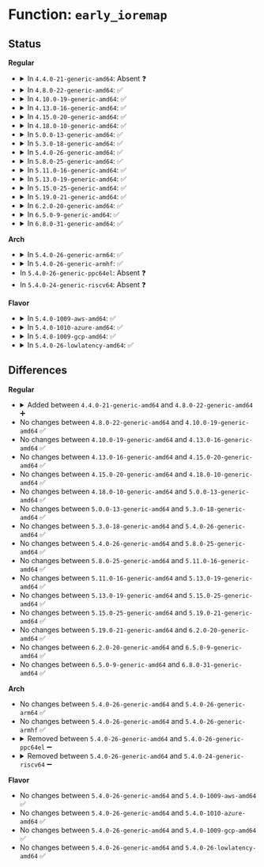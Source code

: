 # Function: <code>early_ioremap</code>

## Status
<b>Regular</b>
<ul>
<li>
<details>
<summary>In <code>4.4.0-21-generic-amd64</code>: Absent ❓</summary>

```json
{
  "name": "early_ioremap",
  "collision_type": "Unique Global",
  "inline_type": "No",
  "funcs": [
    {
      "addr": 0,
      "name": "early_ioremap",
      "external": true,
      "loc": null,
      "file": null,
      "inline": "not seen",
      "caller_inline": [],
      "caller_func": [
        "arch/x86/kernel/acpi/boot.c:__acpi_map_table",
        "arch/x86/kernel/mpparse.c:get_mpc_size",
        "arch/x86/kernel/mpparse.c:default_get_smp_config",
        "arch/x86/kernel/vsmp_64.c:vsmp_init",
        "arch/x86/kernel/vsmp_64.c:vsmp_init",
        "arch/x86/platform/efi/efi-bgrt.c:efi_bgrt_init",
        "arch/x86/platform/efi/efi-bgrt.c:efi_bgrt_init",
        "arch/x86/platform/efi/early_printk.c:early_efi_map",
        "drivers/sfi/sfi_core.c:sfi_map_memory",
        "drivers/iommu/dmar.c:dmar_validate_one_drhd",
        "drivers/firmware/dmi_scan.c:dmi_walk_early",
        "drivers/firmware/dmi_scan.c:dmi_scan_machine",
        "drivers/firmware/dmi_scan.c:dmi_scan_machine",
        "drivers/firmware/dmi_scan.c:dmi_scan_machine"
      ]
    }
  ],
  "symbols": [
    {
      "addr": 18446744071595155632,
      "name": "early_ioremap",
      "section": ".init.text",
      "bind": "STB_GLOBAL",
      "size": 11
    }
  ]
}
```
</details>
</li>
<li>
<details>
<summary>In <code>4.8.0-22-generic-amd64</code>: ✅</summary>

```c
void * early_ioremap(resource_size_t phys_addr, long unsigned int size)
```

```json
{
  "name": "early_ioremap",
  "collision_type": "Unique Global",
  "inline_type": "No",
  "funcs": [
    {
      "addr": 0,
      "name": "early_ioremap",
      "external": true,
      "loc": "mm/early_ioremap.c:209",
      "file": "mm/early_ioremap.c",
      "inline": "seen, unknown",
      "caller_inline": [],
      "caller_func": [
        "arch/x86/kernel/acpi/boot.c:__acpi_map_table",
        "arch/x86/kernel/mpparse.c:default_get_smp_config",
        "arch/x86/kernel/mpparse.c:get_mpc_size",
        "arch/x86/kernel/vsmp_64.c:vsmp_init",
        "arch/x86/kernel/vsmp_64.c:vsmp_init",
        "arch/x86/platform/efi/early_printk.c:early_efi_map",
        "drivers/sfi/sfi_core.c:sfi_map_memory",
        "drivers/iommu/dmar.c:dmar_validate_one_drhd",
        "drivers/firmware/dmi_scan.c:dmi_scan_machine",
        "drivers/firmware/dmi_scan.c:dmi_scan_machine",
        "drivers/firmware/dmi_scan.c:dmi_scan_machine",
        "drivers/firmware/dmi_scan.c:dmi_walk_early"
      ]
    }
  ],
  "symbols": [
    {
      "addr": 18446744071595329179,
      "name": "early_ioremap",
      "section": ".init.text",
      "bind": "STB_GLOBAL",
      "size": 11
    }
  ]
}
```
</details>
</li>
<li>
<details>
<summary>In <code>4.10.0-19-generic-amd64</code>: ✅</summary>

```c
void * early_ioremap(resource_size_t phys_addr, long unsigned int size)
```

```json
{
  "name": "early_ioremap",
  "collision_type": "Unique Global",
  "inline_type": "No",
  "funcs": [
    {
      "addr": 0,
      "name": "early_ioremap",
      "external": true,
      "loc": "mm/early_ioremap.c:209",
      "file": "mm/early_ioremap.c",
      "inline": "seen, unknown",
      "caller_inline": [],
      "caller_func": [
        "arch/x86/kernel/acpi/boot.c:__acpi_map_table",
        "arch/x86/kernel/mpparse.c:default_get_smp_config",
        "arch/x86/kernel/mpparse.c:get_mpc_size",
        "arch/x86/kernel/vsmp_64.c:vsmp_init",
        "arch/x86/kernel/vsmp_64.c:vsmp_init",
        "arch/x86/platform/efi/early_printk.c:early_efi_map",
        "drivers/sfi/sfi_core.c:sfi_map_memory",
        "drivers/iommu/dmar.c:dmar_validate_one_drhd",
        "drivers/firmware/dmi_scan.c:dmi_scan_machine",
        "drivers/firmware/dmi_scan.c:dmi_scan_machine",
        "drivers/firmware/dmi_scan.c:dmi_scan_machine",
        "drivers/firmware/dmi_scan.c:dmi_walk_early"
      ]
    }
  ],
  "symbols": [
    {
      "addr": 18446744071595577357,
      "name": "early_ioremap",
      "section": ".init.text",
      "bind": "STB_GLOBAL",
      "size": 11
    }
  ]
}
```
</details>
</li>
<li>
<details>
<summary>In <code>4.13.0-16-generic-amd64</code>: ✅</summary>

```c
void * early_ioremap(resource_size_t phys_addr, long unsigned int size)
```

```json
{
  "name": "early_ioremap",
  "collision_type": "Unique Global",
  "inline_type": "No",
  "funcs": [
    {
      "addr": 18446744071596504940,
      "name": "early_ioremap",
      "external": true,
      "loc": "mm/early_ioremap.c:209",
      "file": "mm/early_ioremap.c",
      "inline": "seen, unknown",
      "caller_inline": [],
      "caller_func": [
        "arch/x86/kernel/acpi/boot.c:__acpi_map_table",
        "arch/x86/kernel/mpparse.c:default_get_smp_config",
        "arch/x86/kernel/mpparse.c:get_mpc_size",
        "arch/x86/kernel/vsmp_64.c:vsmp_init",
        "arch/x86/kernel/vsmp_64.c:vsmp_init",
        "arch/x86/platform/efi/early_printk.c:early_efi_map",
        "mm/early_ioremap.c:copy_from_early_mem",
        "drivers/sfi/sfi_core.c:sfi_map_memory",
        "drivers/iommu/dmar.c:dmar_validate_one_drhd",
        "drivers/firmware/dmi_scan.c:dmi_scan_machine",
        "drivers/firmware/dmi_scan.c:dmi_scan_machine",
        "drivers/firmware/dmi_scan.c:dmi_scan_machine",
        "drivers/firmware/dmi_scan.c:dmi_walk_early"
      ]
    }
  ],
  "symbols": [
    {
      "addr": 18446744071596504940,
      "name": "early_ioremap",
      "section": ".init.text",
      "bind": "STB_GLOBAL",
      "size": 26
    }
  ]
}
```
</details>
</li>
<li>
<details>
<summary>In <code>4.15.0-20-generic-amd64</code>: ✅</summary>

```c
void * early_ioremap(resource_size_t phys_addr, long unsigned int size)
```

```json
{
  "name": "early_ioremap",
  "collision_type": "Unique Global",
  "inline_type": "No",
  "funcs": [
    {
      "addr": 18446744071602832365,
      "name": "early_ioremap",
      "external": true,
      "loc": "mm/early_ioremap.c:217",
      "file": "mm/early_ioremap.c",
      "inline": "seen, unknown",
      "caller_inline": [],
      "caller_func": [
        "arch/x86/kernel/vsmp_64.c:vsmp_init",
        "arch/x86/kernel/vsmp_64.c:vsmp_init",
        "arch/x86/platform/efi/early_printk.c:early_efi_map",
        "drivers/iommu/dmar.c:dmar_validate_one_drhd"
      ]
    }
  ],
  "symbols": [
    {
      "addr": 18446744071602832365,
      "name": "early_ioremap",
      "section": ".init.text",
      "bind": "STB_GLOBAL",
      "size": 26
    }
  ]
}
```
</details>
</li>
<li>
<details>
<summary>In <code>4.18.0-10-generic-amd64</code>: ✅</summary>

```c
void * early_ioremap(resource_size_t phys_addr, long unsigned int size)
```

```json
{
  "name": "early_ioremap",
  "collision_type": "Unique Global",
  "inline_type": "No",
  "funcs": [
    {
      "addr": 18446744071603005678,
      "name": "early_ioremap",
      "external": true,
      "loc": "mm/early_ioremap.c:217",
      "file": "mm/early_ioremap.c",
      "inline": "seen, unknown",
      "caller_inline": [],
      "caller_func": [
        "arch/x86/kernel/early-quirks.c:apple_airport_reset",
        "arch/x86/kernel/early_printk.c:setup_early_printk",
        "arch/x86/kernel/vsmp_64.c:vsmp_init",
        "arch/x86/kernel/vsmp_64.c:vsmp_init",
        "arch/x86/platform/efi/early_printk.c:early_efi_map",
        "drivers/iommu/dmar.c:dmar_validate_one_drhd"
      ]
    }
  ],
  "symbols": [
    {
      "addr": 18446744071603005678,
      "name": "early_ioremap",
      "section": ".init.text",
      "bind": "STB_GLOBAL",
      "size": 33
    }
  ]
}
```
</details>
</li>
<li>
<details>
<summary>In <code>5.0.0-13-generic-amd64</code>: ✅</summary>

```c
void * early_ioremap(resource_size_t phys_addr, long unsigned int size)
```

```json
{
  "name": "early_ioremap",
  "collision_type": "Unique Global",
  "inline_type": "No",
  "funcs": [
    {
      "addr": 18446744071604804306,
      "name": "early_ioremap",
      "external": true,
      "loc": "mm/early_ioremap.c:217",
      "file": "mm/early_ioremap.c",
      "inline": "seen, unknown",
      "caller_inline": [],
      "caller_func": [
        "arch/x86/kernel/early-quirks.c:apple_airport_reset",
        "arch/x86/kernel/early_printk.c:setup_early_printk",
        "arch/x86/kernel/vsmp_64.c:vsmp_init",
        "arch/x86/kernel/vsmp_64.c:vsmp_init",
        "arch/x86/platform/efi/early_printk.c:early_efi_map",
        "drivers/iommu/dmar.c:dmar_validate_one_drhd",
        "drivers/usb/early/xhci-dbc.c:early_xdbc_parse_parameter"
      ]
    }
  ],
  "symbols": [
    {
      "addr": 18446744071604804306,
      "name": "early_ioremap",
      "section": ".init.text",
      "bind": "STB_GLOBAL",
      "size": 33
    }
  ]
}
```
</details>
</li>
<li>
<details>
<summary>In <code>5.3.0-18-generic-amd64</code>: ✅</summary>

```c
void * early_ioremap(resource_size_t phys_addr, long unsigned int size)
```

```json
{
  "name": "early_ioremap",
  "collision_type": "Unique Global",
  "inline_type": "No",
  "funcs": [
    {
      "addr": 18446744071604907706,
      "name": "early_ioremap",
      "external": true,
      "loc": "mm/early_ioremap.c:217",
      "file": "mm/early_ioremap.c",
      "inline": "seen, unknown",
      "caller_inline": [],
      "caller_func": [
        "arch/x86/kernel/early-quirks.c:apple_airport_reset",
        "arch/x86/kernel/early_printk.c:setup_early_printk",
        "arch/x86/kernel/vsmp_64.c:vsmp_init",
        "arch/x86/kernel/vsmp_64.c:vsmp_init",
        "drivers/iommu/dmar.c:dmar_validate_one_drhd",
        "drivers/usb/early/xhci-dbc.c:early_xdbc_parse_parameter"
      ]
    }
  ],
  "symbols": [
    {
      "addr": 18446744071604907706,
      "name": "early_ioremap",
      "section": ".init.text",
      "bind": "STB_GLOBAL",
      "size": 33
    }
  ]
}
```
</details>
</li>
<li>
<details>
<summary>In <code>5.4.0-26-generic-amd64</code>: ✅</summary>

```c
void * early_ioremap(resource_size_t phys_addr, long unsigned int size)
```

```json
{
  "name": "early_ioremap",
  "collision_type": "Unique Global",
  "inline_type": "No",
  "funcs": [
    {
      "addr": 18446744071604941552,
      "name": "early_ioremap",
      "external": true,
      "loc": "mm/early_ioremap.c:217",
      "file": "mm/early_ioremap.c",
      "inline": "seen, unknown",
      "caller_inline": [],
      "caller_func": [
        "arch/x86/kernel/early-quirks.c:apple_airport_reset",
        "arch/x86/kernel/apic/x2apic_uv_x.c:uv_early_read_mmr",
        "arch/x86/kernel/early_printk.c:setup_early_printk",
        "arch/x86/kernel/vsmp_64.c:vsmp_init",
        "arch/x86/kernel/vsmp_64.c:vsmp_init",
        "drivers/iommu/dmar.c:dmar_validate_one_drhd",
        "drivers/usb/early/xhci-dbc.c:early_xdbc_parse_parameter"
      ]
    }
  ],
  "symbols": [
    {
      "addr": 18446744071604941552,
      "name": "early_ioremap",
      "section": ".init.text",
      "bind": "STB_GLOBAL",
      "size": 33
    }
  ]
}
```
</details>
</li>
<li>
<details>
<summary>In <code>5.8.0-25-generic-amd64</code>: ✅</summary>

```c
void * early_ioremap(resource_size_t phys_addr, long unsigned int size)
```

```json
{
  "name": "early_ioremap",
  "collision_type": "Unique Global",
  "inline_type": "No",
  "funcs": [
    {
      "addr": 18446744071609255388,
      "name": "early_ioremap",
      "external": true,
      "loc": "mm/early_ioremap.c:217",
      "file": "mm/early_ioremap.c",
      "inline": "seen, unknown",
      "caller_inline": [],
      "caller_func": [
        "arch/x86/kernel/early-quirks.c:apple_airport_reset",
        "arch/x86/kernel/apic/x2apic_uv_x.c:uv_early_read_mmr",
        "arch/x86/kernel/early_printk.c:early_pci_serial_init",
        "arch/x86/kernel/vsmp_64.c:vsmp_init",
        "arch/x86/kernel/vsmp_64.c:vsmp_cap_cpus",
        "drivers/iommu/intel/dmar.c:dmar_validate_one_drhd",
        "drivers/usb/early/xhci-dbc.c:xdbc_map_pci_mmio"
      ]
    }
  ],
  "symbols": [
    {
      "addr": 18446744071609255388,
      "name": "early_ioremap",
      "section": ".init.text",
      "bind": "STB_GLOBAL",
      "size": 33
    }
  ]
}
```
</details>
</li>
<li>
<details>
<summary>In <code>5.11.0-16-generic-amd64</code>: ✅</summary>

```c
void * early_ioremap(resource_size_t phys_addr, long unsigned int size)
```

```json
{
  "name": "early_ioremap",
  "collision_type": "Unique Global",
  "inline_type": "No",
  "funcs": [
    {
      "addr": 18446744071612321697,
      "name": "early_ioremap",
      "external": true,
      "loc": "mm/early_ioremap.c:217",
      "file": "mm/early_ioremap.c",
      "inline": "seen, unknown",
      "caller_inline": [],
      "caller_func": [
        "arch/x86/kernel/early-quirks.c:apple_airport_reset",
        "arch/x86/kernel/apic/x2apic_uv_x.c:uv_early_read_mmr",
        "arch/x86/kernel/early_printk.c:early_pci_serial_init",
        "arch/x86/kernel/vsmp_64.c:vsmp_init",
        "arch/x86/kernel/vsmp_64.c:vsmp_cap_cpus",
        "drivers/iommu/intel/dmar.c:dmar_validate_one_drhd",
        "drivers/usb/early/xhci-dbc.c:xdbc_map_pci_mmio"
      ]
    }
  ],
  "symbols": [
    {
      "addr": 18446744071612321697,
      "name": "early_ioremap",
      "section": ".init.text",
      "bind": "STB_GLOBAL",
      "size": 33
    }
  ]
}
```
</details>
</li>
<li>
<details>
<summary>In <code>5.13.0-19-generic-amd64</code>: ✅</summary>

```c
void * early_ioremap(resource_size_t phys_addr, long unsigned int size)
```

```json
{
  "name": "early_ioremap",
  "collision_type": "Unique Global",
  "inline_type": "No",
  "funcs": [
    {
      "addr": 18446744071614461909,
      "name": "early_ioremap",
      "external": true,
      "loc": "mm/early_ioremap.c:217",
      "file": "mm/early_ioremap.c",
      "inline": "seen, unknown",
      "caller_inline": [],
      "caller_func": [
        "arch/x86/kernel/early-quirks.c:apple_airport_reset",
        "arch/x86/kernel/apic/x2apic_uv_x.c:uv_early_read_mmr",
        "arch/x86/kernel/early_printk.c:early_pci_serial_init",
        "arch/x86/kernel/vsmp_64.c:vsmp_init",
        "arch/x86/kernel/vsmp_64.c:vsmp_init",
        "drivers/iommu/intel/dmar.c:dmar_validate_one_drhd",
        "drivers/usb/early/xhci-dbc.c:xdbc_map_pci_mmio"
      ]
    }
  ],
  "symbols": [
    {
      "addr": 18446744071614461909,
      "name": "early_ioremap",
      "section": ".init.text",
      "bind": "STB_GLOBAL",
      "size": 33
    }
  ]
}
```
</details>
</li>
<li>
<details>
<summary>In <code>5.15.0-25-generic-amd64</code>: ✅</summary>

```c
void * early_ioremap(resource_size_t phys_addr, long unsigned int size)
```

```json
{
  "name": "early_ioremap",
  "collision_type": "Unique Global",
  "inline_type": "No",
  "funcs": [
    {
      "addr": 18446744071615407424,
      "name": "early_ioremap",
      "external": true,
      "loc": "mm/early_ioremap.c:212",
      "file": "mm/early_ioremap.c",
      "inline": "seen, unknown",
      "caller_inline": [],
      "caller_func": [
        "arch/x86/kernel/early-quirks.c:apple_airport_reset",
        "arch/x86/kernel/apic/x2apic_uv_x.c:uv_early_read_mmr",
        "arch/x86/kernel/early_printk.c:early_pci_serial_init",
        "arch/x86/kernel/vsmp_64.c:vsmp_init",
        "arch/x86/kernel/vsmp_64.c:vsmp_init",
        "drivers/iommu/intel/dmar.c:dmar_validate_one_drhd",
        "drivers/usb/early/xhci-dbc.c:xdbc_map_pci_mmio"
      ]
    }
  ],
  "symbols": [
    {
      "addr": 18446744071615407424,
      "name": "early_ioremap",
      "section": ".init.text",
      "bind": "STB_GLOBAL",
      "size": 33
    }
  ]
}
```
</details>
</li>
<li>
<details>
<summary>In <code>5.19.0-21-generic-amd64</code>: ✅</summary>

```c
void * early_ioremap(resource_size_t phys_addr, long unsigned int size)
```

```json
{
  "name": "early_ioremap",
  "collision_type": "Unique Global",
  "inline_type": "No",
  "funcs": [
    {
      "addr": 18446744071617199565,
      "name": "early_ioremap",
      "external": true,
      "loc": "mm/early_ioremap.c:213",
      "file": "mm/early_ioremap.c",
      "inline": "seen, unknown",
      "caller_inline": [],
      "caller_func": [
        "arch/x86/kernel/early-quirks.c:apple_airport_reset",
        "arch/x86/kernel/apic/x2apic_uv_x.c:uv_early_read_mmr",
        "arch/x86/kernel/early_printk.c:early_pci_serial_init",
        "arch/x86/kernel/vsmp_64.c:vsmp_init",
        "arch/x86/kernel/vsmp_64.c:vsmp_init",
        "drivers/iommu/intel/dmar.c:dmar_validate_one_drhd",
        "drivers/usb/early/xhci-dbc.c:xdbc_map_pci_mmio"
      ]
    }
  ],
  "symbols": [
    {
      "addr": 18446744071617199565,
      "name": "early_ioremap",
      "section": ".init.text",
      "bind": "STB_GLOBAL",
      "size": 43
    }
  ]
}
```
</details>
</li>
<li>
<details>
<summary>In <code>6.2.0-20-generic-amd64</code>: ✅</summary>

```c
void * early_ioremap(resource_size_t phys_addr, long unsigned int size)
```

```json
{
  "name": "early_ioremap",
  "collision_type": "Unique Global",
  "inline_type": "No",
  "funcs": [
    {
      "addr": 18446744071627899184,
      "name": "early_ioremap",
      "external": true,
      "loc": "mm/early_ioremap.c:213",
      "file": "mm/early_ioremap.c",
      "inline": "seen, unknown",
      "caller_inline": [],
      "caller_func": [
        "arch/x86/kernel/early-quirks.c:apple_airport_reset",
        "arch/x86/kernel/apic/x2apic_uv_x.c:uv_early_read_mmr",
        "arch/x86/kernel/early_printk.c:early_pci_serial_init",
        "arch/x86/kernel/vsmp_64.c:vsmp_init",
        "arch/x86/kernel/vsmp_64.c:vsmp_init",
        "drivers/iommu/intel/dmar.c:dmar_validate_one_drhd",
        "drivers/usb/early/xhci-dbc.c:xdbc_map_pci_mmio"
      ]
    }
  ],
  "symbols": [
    {
      "addr": 18446744071627899184,
      "name": "early_ioremap",
      "section": ".init.text",
      "bind": "STB_GLOBAL",
      "size": 43
    }
  ]
}
```
</details>
</li>
<li>
<details>
<summary>In <code>6.5.0-9-generic-amd64</code>: ✅</summary>

```c
void * early_ioremap(resource_size_t phys_addr, long unsigned int size)
```

```json
{
  "name": "early_ioremap",
  "collision_type": "Unique Global",
  "inline_type": "No",
  "funcs": [
    {
      "addr": 18446744071619662240,
      "name": "early_ioremap",
      "external": true,
      "loc": "mm/early_ioremap.c:211",
      "file": "mm/early_ioremap.c",
      "inline": "seen, unknown",
      "caller_inline": [],
      "caller_func": [
        "arch/x86/kernel/early-quirks.c:apple_airport_reset",
        "arch/x86/kernel/apic/x2apic_uv_x.c:uv_early_read_mmr",
        "arch/x86/kernel/early_printk.c:early_pci_serial_init",
        "arch/x86/kernel/vsmp_64.c:vsmp_init",
        "arch/x86/kernel/vsmp_64.c:vsmp_init",
        "drivers/iommu/intel/dmar.c:dmar_validate_one_drhd",
        "drivers/usb/early/xhci-dbc.c:xdbc_map_pci_mmio"
      ]
    }
  ],
  "symbols": [
    {
      "addr": 18446744071619662240,
      "name": "early_ioremap",
      "section": ".init.text",
      "bind": "STB_GLOBAL",
      "size": 43
    }
  ]
}
```
</details>
</li>
<li>
<details>
<summary>In <code>6.8.0-31-generic-amd64</code>: ✅</summary>

```c
void * early_ioremap(resource_size_t phys_addr, long unsigned int size)
```

```json
{
  "name": "early_ioremap",
  "collision_type": "Unique Global",
  "inline_type": "No",
  "funcs": [
    {
      "addr": 18446744071621968288,
      "name": "early_ioremap",
      "external": true,
      "loc": "mm/early_ioremap.c:211",
      "file": "mm/early_ioremap.c",
      "inline": "seen, unknown",
      "caller_inline": [],
      "caller_func": [
        "arch/x86/kernel/early-quirks.c:apple_airport_reset",
        "arch/x86/kernel/apic/x2apic_uv_x.c:uv_early_read_mmr",
        "arch/x86/kernel/early_printk.c:early_pci_serial_init",
        "arch/x86/kernel/vsmp_64.c:vsmp_init",
        "arch/x86/kernel/vsmp_64.c:vsmp_init",
        "drivers/iommu/intel/dmar.c:dmar_validate_one_drhd",
        "drivers/usb/early/xhci-dbc.c:xdbc_map_pci_mmio"
      ]
    }
  ],
  "symbols": [
    {
      "addr": 18446744071621968288,
      "name": "early_ioremap",
      "section": ".init.text",
      "bind": "STB_GLOBAL",
      "size": 43
    }
  ]
}
```
</details>
</li>
</ul>
<b>Arch</b>
<ul>
<li>
<details>
<summary>In <code>5.4.0-26-generic-arm64</code>: ✅</summary>

```c
void * early_ioremap(resource_size_t phys_addr, long unsigned int size)
```

```json
{
  "name": "early_ioremap",
  "collision_type": "Unique Global",
  "inline_type": "No",
  "funcs": [
    {
      "addr": 18446603336510981908,
      "name": "early_ioremap",
      "external": true,
      "loc": "mm/early_ioremap.c:217",
      "file": "mm/early_ioremap.c",
      "inline": "seen, unknown",
      "caller_inline": [],
      "caller_func": []
    }
  ],
  "symbols": [
    {
      "addr": 18446603336510981908,
      "name": "early_ioremap",
      "section": ".init.text",
      "bind": "STB_GLOBAL",
      "size": 96
    }
  ]
}
```
</details>
</li>
<li>
<details>
<summary>In <code>5.4.0-26-generic-armhf</code>: ✅</summary>

```c
void * early_ioremap(resource_size_t phys_addr, long unsigned int size)
```

```json
{
  "name": "early_ioremap",
  "collision_type": "Unique Global",
  "inline_type": "No",
  "funcs": [
    {
      "addr": 3243461256,
      "name": "early_ioremap",
      "external": true,
      "loc": "mm/early_ioremap.c:217",
      "file": "mm/early_ioremap.c",
      "inline": "seen, unknown",
      "caller_inline": [],
      "caller_func": []
    }
  ],
  "symbols": [
    {
      "addr": 3243461256,
      "name": "early_ioremap",
      "section": ".init.text",
      "bind": "STB_GLOBAL",
      "size": 32
    }
  ]
}
```
</details>
</li>
<li>
In <code>5.4.0-26-generic-ppc64el</code>: Absent ❓
</li>
<li>
In <code>5.4.0-24-generic-riscv64</code>: Absent ❓
</li>
</ul>
<b>Flavor</b>
<ul>
<li>
<details>
<summary>In <code>5.4.0-1009-aws-amd64</code>: ✅</summary>

```c
void * early_ioremap(resource_size_t phys_addr, long unsigned int size)
```

```json
{
  "name": "early_ioremap",
  "collision_type": "Unique Global",
  "inline_type": "No",
  "funcs": [
    {
      "addr": 18446744071604847012,
      "name": "early_ioremap",
      "external": true,
      "loc": "mm/early_ioremap.c:217",
      "file": "mm/early_ioremap.c",
      "inline": "seen, unknown",
      "caller_inline": [],
      "caller_func": [
        "arch/x86/kernel/early-quirks.c:apple_airport_reset",
        "arch/x86/kernel/early_printk.c:setup_early_printk",
        "arch/x86/kernel/vsmp_64.c:vsmp_init",
        "arch/x86/kernel/vsmp_64.c:vsmp_init",
        "drivers/iommu/dmar.c:dmar_validate_one_drhd"
      ]
    }
  ],
  "symbols": [
    {
      "addr": 18446744071604847012,
      "name": "early_ioremap",
      "section": ".init.text",
      "bind": "STB_GLOBAL",
      "size": 33
    }
  ]
}
```
</details>
</li>
<li>
<details>
<summary>In <code>5.4.0-1010-azure-amd64</code>: ✅</summary>

```c
void * early_ioremap(resource_size_t phys_addr, long unsigned int size)
```

```json
{
  "name": "early_ioremap",
  "collision_type": "Unique Global",
  "inline_type": "No",
  "funcs": [
    {
      "addr": 18446744071604816064,
      "name": "early_ioremap",
      "external": true,
      "loc": "mm/early_ioremap.c:217",
      "file": "mm/early_ioremap.c",
      "inline": "seen, unknown",
      "caller_inline": [],
      "caller_func": [
        "arch/x86/kernel/early-quirks.c:apple_airport_reset",
        "arch/x86/kernel/early_printk.c:setup_early_printk",
        "arch/x86/kernel/vsmp_64.c:vsmp_init",
        "arch/x86/kernel/vsmp_64.c:vsmp_init",
        "drivers/iommu/dmar.c:dmar_validate_one_drhd"
      ]
    }
  ],
  "symbols": [
    {
      "addr": 18446744071604816064,
      "name": "early_ioremap",
      "section": ".init.text",
      "bind": "STB_GLOBAL",
      "size": 33
    }
  ]
}
```
</details>
</li>
<li>
<details>
<summary>In <code>5.4.0-1009-gcp-amd64</code>: ✅</summary>

```c
void * early_ioremap(resource_size_t phys_addr, long unsigned int size)
```

```json
{
  "name": "early_ioremap",
  "collision_type": "Unique Global",
  "inline_type": "No",
  "funcs": [
    {
      "addr": 18446744071604924196,
      "name": "early_ioremap",
      "external": true,
      "loc": "mm/early_ioremap.c:217",
      "file": "mm/early_ioremap.c",
      "inline": "seen, unknown",
      "caller_inline": [],
      "caller_func": [
        "arch/x86/kernel/early-quirks.c:apple_airport_reset",
        "arch/x86/kernel/early_printk.c:setup_early_printk",
        "arch/x86/kernel/vsmp_64.c:vsmp_init",
        "arch/x86/kernel/vsmp_64.c:vsmp_init",
        "drivers/iommu/dmar.c:dmar_validate_one_drhd"
      ]
    }
  ],
  "symbols": [
    {
      "addr": 18446744071604924196,
      "name": "early_ioremap",
      "section": ".init.text",
      "bind": "STB_GLOBAL",
      "size": 33
    }
  ]
}
```
</details>
</li>
<li>
<details>
<summary>In <code>5.4.0-26-lowlatency-amd64</code>: ✅</summary>

```c
void * early_ioremap(resource_size_t phys_addr, long unsigned int size)
```

```json
{
  "name": "early_ioremap",
  "collision_type": "Unique Global",
  "inline_type": "No",
  "funcs": [
    {
      "addr": 18446744071604945723,
      "name": "early_ioremap",
      "external": true,
      "loc": "mm/early_ioremap.c:217",
      "file": "mm/early_ioremap.c",
      "inline": "seen, unknown",
      "caller_inline": [],
      "caller_func": [
        "arch/x86/kernel/early-quirks.c:apple_airport_reset",
        "arch/x86/kernel/apic/x2apic_uv_x.c:uv_early_read_mmr",
        "arch/x86/kernel/early_printk.c:setup_early_printk",
        "arch/x86/kernel/vsmp_64.c:vsmp_init",
        "arch/x86/kernel/vsmp_64.c:vsmp_init",
        "drivers/iommu/dmar.c:dmar_validate_one_drhd",
        "drivers/usb/early/xhci-dbc.c:early_xdbc_parse_parameter"
      ]
    }
  ],
  "symbols": [
    {
      "addr": 18446744071604945723,
      "name": "early_ioremap",
      "section": ".init.text",
      "bind": "STB_GLOBAL",
      "size": 33
    }
  ]
}
```
</details>
</li>
</ul>

## Differences
<b>Regular</b>
<ul>
<li>
<details>
<summary>Added between <code>4.4.0-21-generic-amd64</code> and <code>4.8.0-22-generic-amd64</code> ➕</summary>

```c
void * early_ioremap(resource_size_t phys_addr, long unsigned int size)
```
</details>
</li>
<li>
No changes between <code>4.8.0-22-generic-amd64</code> and <code>4.10.0-19-generic-amd64</code> ✅
</li>
<li>
No changes between <code>4.10.0-19-generic-amd64</code> and <code>4.13.0-16-generic-amd64</code> ✅
</li>
<li>
No changes between <code>4.13.0-16-generic-amd64</code> and <code>4.15.0-20-generic-amd64</code> ✅
</li>
<li>
No changes between <code>4.15.0-20-generic-amd64</code> and <code>4.18.0-10-generic-amd64</code> ✅
</li>
<li>
No changes between <code>4.18.0-10-generic-amd64</code> and <code>5.0.0-13-generic-amd64</code> ✅
</li>
<li>
No changes between <code>5.0.0-13-generic-amd64</code> and <code>5.3.0-18-generic-amd64</code> ✅
</li>
<li>
No changes between <code>5.3.0-18-generic-amd64</code> and <code>5.4.0-26-generic-amd64</code> ✅
</li>
<li>
No changes between <code>5.4.0-26-generic-amd64</code> and <code>5.8.0-25-generic-amd64</code> ✅
</li>
<li>
No changes between <code>5.8.0-25-generic-amd64</code> and <code>5.11.0-16-generic-amd64</code> ✅
</li>
<li>
No changes between <code>5.11.0-16-generic-amd64</code> and <code>5.13.0-19-generic-amd64</code> ✅
</li>
<li>
No changes between <code>5.13.0-19-generic-amd64</code> and <code>5.15.0-25-generic-amd64</code> ✅
</li>
<li>
No changes between <code>5.15.0-25-generic-amd64</code> and <code>5.19.0-21-generic-amd64</code> ✅
</li>
<li>
No changes between <code>5.19.0-21-generic-amd64</code> and <code>6.2.0-20-generic-amd64</code> ✅
</li>
<li>
No changes between <code>6.2.0-20-generic-amd64</code> and <code>6.5.0-9-generic-amd64</code> ✅
</li>
<li>
No changes between <code>6.5.0-9-generic-amd64</code> and <code>6.8.0-31-generic-amd64</code> ✅
</li>
</ul>
<b>Arch</b>
<ul>
<li>
No changes between <code>5.4.0-26-generic-amd64</code> and <code>5.4.0-26-generic-arm64</code> ✅
</li>
<li>
No changes between <code>5.4.0-26-generic-amd64</code> and <code>5.4.0-26-generic-armhf</code> ✅
</li>
<li>
<details>
<summary>Removed between <code>5.4.0-26-generic-amd64</code> and <code>5.4.0-26-generic-ppc64el</code> ➖</summary>

```c
void * early_ioremap(resource_size_t phys_addr, long unsigned int size)
```
</details>
</li>
<li>
<details>
<summary>Removed between <code>5.4.0-26-generic-amd64</code> and <code>5.4.0-24-generic-riscv64</code> ➖</summary>

```c
void * early_ioremap(resource_size_t phys_addr, long unsigned int size)
```
</details>
</li>
</ul>
<b>Flavor</b>
<ul>
<li>
No changes between <code>5.4.0-26-generic-amd64</code> and <code>5.4.0-1009-aws-amd64</code> ✅
</li>
<li>
No changes between <code>5.4.0-26-generic-amd64</code> and <code>5.4.0-1010-azure-amd64</code> ✅
</li>
<li>
No changes between <code>5.4.0-26-generic-amd64</code> and <code>5.4.0-1009-gcp-amd64</code> ✅
</li>
<li>
No changes between <code>5.4.0-26-generic-amd64</code> and <code>5.4.0-26-lowlatency-amd64</code> ✅
</li>
</ul>
